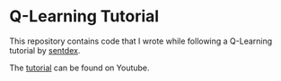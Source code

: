 # Q-Learning Tutorial

This repository contains code that I wrote while following a Q-Learning tutorial by [sentdex](https://github.com/Sentdex).

The [tutorial](https://www.youtube.com/playlist?list=PLQVvvaa0QuDezJFIOU5wDdfy4e9vdnx-7) can be found on Youtube.

